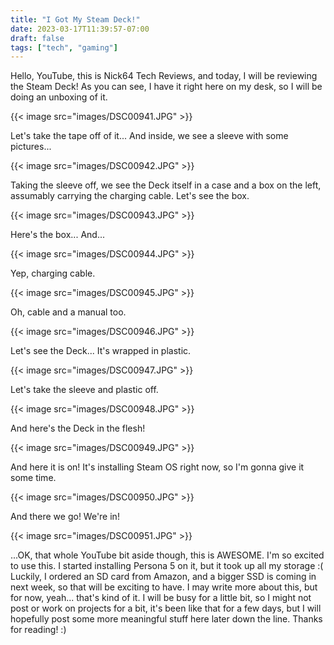 ```yaml
---
title: "I Got My Steam Deck!"
date: 2023-03-17T11:39:57-07:00
draft: false
tags: ["tech", "gaming"]
---
```


Hello, YouTube, this is Nick64 Tech Reviews, and today, I will be reviewing the Steam Deck! As you can see, I have it right here on my desk, so I will be doing an unboxing of it.

{{< image src="images/DSC00941.JPG" >}}

Let's take the tape off of it... And inside, we see a sleeve with some pictures...

{{< image src="images/DSC00942.JPG" >}}

Taking the sleeve off, we see the Deck itself in a case and a box on the left, assumably carrying the charging cable. Let's see the box.

{{< image src="images/DSC00943.JPG" >}}

Here's the box... And...

{{< image src="images/DSC00944.JPG" >}}

Yep, charging cable.

{{< image src="images/DSC00945.JPG" >}}

Oh, cable and a manual too. 

{{< image src="images/DSC00946.JPG" >}}

Let's see the Deck... It's wrapped in plastic.

{{< image src="images/DSC00947.JPG" >}}

Let's take the sleeve and plastic off.

{{< image src="images/DSC00948.JPG" >}}

And here's the Deck in the flesh!

{{< image src="images/DSC00949.JPG" >}}

And here it is on! It's installing Steam OS right now, so I'm gonna give it some time.

{{< image src="images/DSC00950.JPG" >}}

And there we go! We're in!

{{< image src="images/DSC00951.JPG" >}}


...OK, that whole YouTube bit aside though, this is AWESOME. I'm so excited to use this. I started installing Persona 5 on it, but it took up all my storage :( Luckily, I ordered an SD card from Amazon, and a bigger SSD is coming in next week, so that will be exciting to have. I may write more about this, but for now, yeah... that's kind of it. I will be busy for a little bit, so I might not post or work on projects for a bit, it's been like that for a few days, but I will hopefully post some more meaningful stuff here later down the line. Thanks for reading! :)
